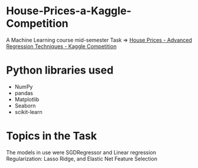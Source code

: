 # House-Prices-a-Kaggle-Competition
A Machine Learning course mid-semester Task => [House Prices - Advanced Regression Techniques - Kaggle Competition](https://www.kaggle.com/competitions/house-prices-advanced-regression-techniques)

# Python libraries used
* NumPy
* pandas
* Matplotlib
* Seaborn
* scikit-learn

# Topics in the Task
The models in use were SGDRegressor and Linear regression
Regularization: Lasso Ridge, and Elastic Net Feature Selection
